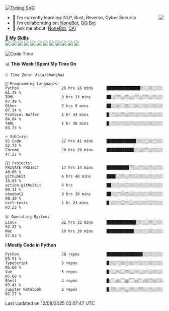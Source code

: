 [![Typing SVG](https://readme-typing-svg.herokuapp.com?size=25&duration=2500&color=8C43EA&vCenter=true&width=200&height=40&lines=Hi+there+%F0%9F%91%8B%F0%9F%8F%BB;I'm+yanyongyu)](https://git.io/typing-svg)

<a href="#">
  <img align="right" src="https://github-readme-stats.vercel.app/api?username=yanyongyu&count_private=true&show_icons=true&bg_color=15,f2f7fd,E0EAFC" />
</a>

- 🌱 I’m currently learning: NLP, Rust, Reverse, Cyber Security
- 👯 I’m collaborating on: [NoneBot](https://github.com/nonebot), [QQ Bot](https://github.com/Mrs4s/go-cqhttp)
- 💬 Ask me about: [NoneBot](https://github.com/nonebot), [CAI](https://github.com/cscs181/CAI)

🌟 **My Skills**  
![](https://img.shields.io/badge/-Python-3e74a2?style=flat-square&logo=Python&logoColor=fff)
![](https://img.shields.io/badge/-TypeScript-3178C6?style=flat-square&logo=TypeScript&logoColor=fff)
![](https://img.shields.io/badge/-Vue-4fc08d?style=flat-square&logo=Vue.js&logoColor=fff)
![](https://img.shields.io/badge/-React-2d98ce?style=flat-square&logo=React&logoColor=fff)
![](https://img.shields.io/badge/-FastAPI-009688?style=flat-square&logo=FastAPI&logoColor=fff)
![](https://img.shields.io/badge/-Linux-000000?style=flat-square&logo=Linux&logoColor=fff)
![](https://img.shields.io/badge/-Docker-2496ED?style=flat-square&logo=Docker&logoColor=fff)
![](https://img.shields.io/badge/-Kubernetes-326CE5?style=flat-square&logo=Kubernetes&logoColor=fff)
![](https://img.shields.io/badge/-GitHub%20Actions-2088FF?style=flat-square&logo=GitHubActions&logoColor=fff)
![](https://img.shields.io/badge/-PostgreSQL-4169E1?style=flat-square&logo=PostgreSQL&logoColor=fff)
![](https://img.shields.io/badge/-Redis-DC382D?style=flat-square&logo=Redis&logoColor=fff)
![](https://img.shields.io/badge/-MongoDB-47A248?style=flat-square&logo=MongoDB&logoColor=fff)

<!--START_SECTION:waka-->
![Code Time](http://img.shields.io/badge/Code%20Time-7%2C842%20hrs%203%20mins-blue)

📊 **This Week I Spent My Time On** 

```text
🕑︎ Time Zone: Asia/Shanghai

💬 Programming Languages: 
Python                   26 hrs 26 mins      ███████████████░░░░░░░░░░   61.45 % 
TOML                     3 hrs 13 mins       ██░░░░░░░░░░░░░░░░░░░░░░░   07.49 % 
Other                    3 hrs 9 mins        ██░░░░░░░░░░░░░░░░░░░░░░░   07.34 % 
Protocol Buffer          1 hr 44 mins        █░░░░░░░░░░░░░░░░░░░░░░░░   04.04 % 
YAML                     1 hr 36 mins        █░░░░░░░░░░░░░░░░░░░░░░░░   03.73 % 

🔥 Editors: 
VS Code                  22 hrs 41 mins      █████████████░░░░░░░░░░░░   52.73 % 
Chrome                   20 hrs 20 mins      ████████████░░░░░░░░░░░░░   47.27 % 

🐱‍💻 Projects: 
PRIVATE PROJECT          17 hrs 14 mins      ██████████░░░░░░░░░░░░░░░   40.06 % 
githubkit                6 hrs 48 mins       ████░░░░░░░░░░░░░░░░░░░░░   15.83 % 
action-githubkit         4 hrs               ██░░░░░░░░░░░░░░░░░░░░░░░   09.31 % 
nonebot2                 3 hrs 29 mins       ██░░░░░░░░░░░░░░░░░░░░░░░   08.10 % 
nccl-tests               1 hr 23 mins        █░░░░░░░░░░░░░░░░░░░░░░░░   03.23 % 

💻 Operating System: 
Linux                    22 hrs 32 mins      █████████████░░░░░░░░░░░░   52.37 % 
Mac                      20 hrs 30 mins      ████████████░░░░░░░░░░░░░   47.63 % 
```

**I Mostly Code in Python** 

```text
Python                   58 repos            ████████████████░░░░░░░░░   65.91 % 
TypeScript               5 repos             █░░░░░░░░░░░░░░░░░░░░░░░░   05.68 % 
Vue                      5 repos             █░░░░░░░░░░░░░░░░░░░░░░░░   05.68 % 
Shell                    3 repos             █░░░░░░░░░░░░░░░░░░░░░░░░   03.41 % 
Jupyter Notebook         2 repos             █░░░░░░░░░░░░░░░░░░░░░░░░   02.27 % 
```




 Last Updated on 12/08/2025 02:07:47 UTC
<!--END_SECTION:waka-->
